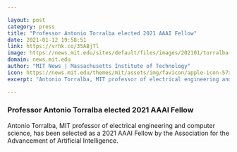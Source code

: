 ```yaml
---

layout: post
category: press
title: "Professor Antonio Torralba elected 2021 AAAI Fellow"
date: 2021-01-12 19:58:51
link: https://vrhk.co/35ABjTl
image: https://news.mit.edu/sites/default/files/images/202101/torralba-antonio-mit-00.jpg
domain: news.mit.edu
author: "MIT News | Massachusetts Institute of Technology"
icon: https://news.mit.edu/themes/mit/assets/img/favicon/apple-icon-57x57.png
excerpt: "Antonio Torralba, MIT professor of electrical engineering and computer science, has been selected as a 2021 AAAI Fellow by the Association for the Advancement of Artificial Intelligence."

---
```


### Professor Antonio Torralba elected 2021 AAAI Fellow

Antonio Torralba, MIT professor of electrical engineering and computer science, has been selected as a 2021 AAAI Fellow by the Association for the Advancement of Artificial Intelligence.